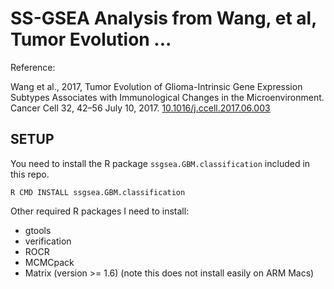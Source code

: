 # SS-GSEA Analysis from Wang, et al, Tumor Evolution ...

Reference:

Wang et al., 2017, Tumor Evolution of Glioma-Intrinsic Gene Expression Subtypes Associates with Immunological Changes in the Microenvironment. Cancer Cell 32, 42–56 July 10, 2017. [10.1016/j.ccell.2017.06.003](http://dx.doi.org/10.1016/j.ccell.2017.06.003)

## SETUP

You need to install the R package `ssgsea.GBM.classification` included in this repo.

```
R CMD INSTALL ssgsea.GBM.classification
```

Other required R packages I need to install:

- gtools
- verification
- ROCR
- MCMCpack
- Matrix (version >= 1.6) (note this does not install easily on ARM Macs)

